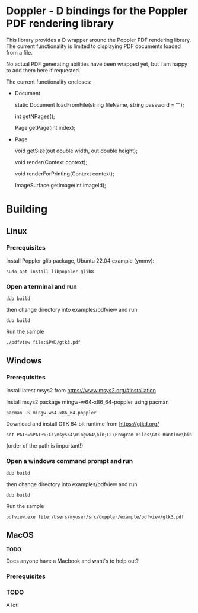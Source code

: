 # Doppler - D bindings for the Poppler PDF rendering library

This library provides a D wrapper around the Poppler PDF rendering library.
The current functionality is limited to displaying PDF documents loaded from
a file.

No actual PDF generating abilities have been wrapped yet, but I am happy to
add them here if requested.

The current functionality encloses:

* Document

  static Document loadFromFile(string fileName, string password = "");

  int getNPages();

  Page getPage(int index);

* Page

  void getSize(out double width, out double height);

  void render(Context context);

  void renderForPrinting(Context context);

  ImageSurface getImage(int imageId);

# Building

## Linux

### Prerequisites

Install Poppler glib package, Ubuntu 22.04 example (ymmv):

    sudo apt install libpoppler-glib8

### Open a terminal and run

    dub build

then change directory into examples/pdfview and run

    dub build

Run the sample

    ./pdfview file:$PWD/gtk3.pdf

## Windows

### Prerequisites

Install latest msys2 from https://www.msys2.org/#installation

Install msys2 package mingw-w64-x86_64-poppler using pacman

    pacman -S mingw-w64-x86_64-poppler

Download and install GTK 64 bit runtime from https://gtkd.org/

    set PATH=%PATH%;C:\msys64\mingw64\bin;C:\Program Files\Gtk-Runtime\bin

(order of the path is important!)

### Open a windows command prompt and run

    dub build

then change directory into examples/pdfview and run

    dub build

Run the sample

    pdfview.exe file:/Users/myuser/src/doppler/example/pdfview/gtk3.pdf

## MacOS

**TODO**

Does anyone have a Macbook and want's to help out?

### Prerequisites

### TODO

A lot!

